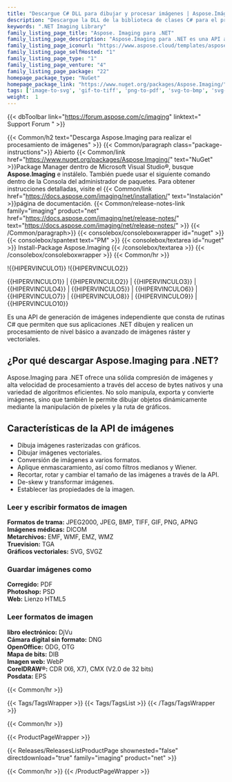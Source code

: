 ```yaml
---
title: "Descargue C# DLL para dibujar y procesar imágenes | Aspose.Imágenes"
description: "Descargue la DLL de la biblioteca de clases C# para el procesamiento de imágenes ráster y vectoriales. Trabaje con CorelDRAW®, Photoshop®, Truevision, eBook, Medical, formato de imagen Raw a través de .NET API."
keywords: ".NET Imaging Library"
family_listing_page_title: "Aspose. Imaging para .NET"
family_listing_page_description: "Aspose.Imaging para .NET es una API avanzada de procesamiento de imágenes que permite a los desarrolladores crear, editar, dibujar o convertir imágenes en sus aplicaciones .NET. Funciona independientemente de otras aplicaciones y permite guardar en el formato nativo de Adobe PhotoShop® sin tener la aplicación PhotoShop o cualquier otro editor de imágenes instalado en la máquina."
family_listing_page_iconurl: "https://www.aspose.cloud/templates/aspose/App_Themes/V3/images/imaging/272x272/aspose_imaging-for-net-min.png"
family_listing_page_selfHosted: "1"
family_listing_page_type: "1"
family_listing_page_venture: "4"
family_listing_page_package: "22"
homepage_package_type: "NuGet"
homepage_package_link: "https://www.nuget.org/packages/Aspose.Imaging/"
tags: ['image-to-svg', 'gif-to-tiff', 'png-to-pdf', 'svg-to-bmp', 'svg-to-png', 'cdr-to-jpg', 'cdr-to-pdf', 'cdr-to-png', 'cdr-to-psd', 'cmx-to-jpg', 'cmx-to-pdf', 'cmx-to-tiff', 'dicom-to-png', 'bmp-to-pdf']
weight:  1
---
```


{{< dbToolbar link="https://forum.aspose.com/c/imaging" linktext=" Support Forum " >}}

{{< Common/h2 text="Descarga Aspose.Imaging para realizar el procesamiento de imágenes"  >}}
{{< Common/paragraph class="package-instructions">}}
Abierto
{{< Common/link href="https://www.nuget.org/packages/Aspose.Imaging/" text="NuGet"  >}}Package Manager dentro de Microsoft Visual Studio®, busque <b>Aspose.Imaging</b> e instálelo. También puede usar el siguiente comando dentro de la Consola del administrador de paquetes. Para obtener instrucciones detalladas, visite el
{{< Common/link href="https://docs.aspose.com/imaging/net/installation/" text="Instalación"  >}}página de documentación.
{{< Common/release-notes-link family="imaging" product="net" href="https://docs.aspose.com/imaging/net/release-notes/" text="https://docs.aspose.com/imaging/net/release-notes/"  >}}
{{< /Common/paragraph>}}
{{< consolebox/consoleboxwrapper id="nuget" >}}
       {{< consolebox/spantext text="PM" >}}
       {{< consolebox/textarea id="nuget" >}} Install-Package Aspose.Imaging {{< /consolebox/textarea >}}
{{< /consolebox/consoleboxwrapper >}}
{{< Common/hr >}}

!{{HIPERVINCULO1}} !{{HIPERVINCULO2}}

{{HIPERVINCULO1}} | {{HIPERVINCULO2}} | {{HIPERVINCULO3}} | {{HIPERVINCULO4}} | {{HIPERVINCULO5}} | {{HIPERVINCULO6}} | {{HIPERVINCULO7}} | {{HIPERVINCULO8}} | {{HIPERVINCULO9}} | {{HIPERVINCULO10}}

Es una API de generación de imágenes independiente que consta de rutinas C# que permiten que sus aplicaciones .NET dibujen y realicen un procesamiento de nivel básico a avanzado de imágenes ráster y vectoriales.

## ¿Por qué descargar Aspose.Imaging para .NET?

Aspose.Imaging para .NET ofrece una sólida compresión de imágenes y alta velocidad de procesamiento a través del acceso de bytes nativos y una variedad de algoritmos eficientes. No solo manipula, exporta y convierte imágenes, sino que también le permite dibujar objetos dinámicamente mediante la manipulación de píxeles y la ruta de gráficos.

## Características de la API de imágenes

- Dibuja imágenes rasterizadas con gráficos.
- Dibujar imágenes vectoriales.
- Conversión de imágenes a varios formatos.
- Aplique enmascaramiento, así como filtros medianos y Wiener.
- Recortar, rotar y cambiar el tamaño de las imágenes a través de la API.
- De-skew y transformar imágenes.
- Establecer las propiedades de la imagen.

### Leer y escribir formatos de imagen

**Formatos de trama:** JPEG2000, JPEG, BMP, TIFF, GIF, PNG, APNG\
**Imágenes médicas:** DICOM\
**Metarchivos:** EMF, WMF, EMZ, WMZ\
**Truevision:** TGA\
**Gráficos vectoriales:** SVG, SVGZ

### Guardar imágenes como

**Corregido:** PDF\
**Photoshop:** PSD\
**Web:** Lienzo HTML5

### Leer formatos de imagen

**libro electrónico:** DjVu\
**Cámara digital sin formato:** DNG\
**OpenOffice:** ODG, OTG\
**Mapa de bits:** DIB\
**Imagen web:** WebP\
**CorelDRAW®:** CDR (X6, X7), CMX (V2.0 de 32 bits)\
**Posdata:** EPS

{{< Common/hr >}}

{{< Tags/TagsWrapper >}}
 {{< Tags/TagsList >}}
{{< /Tags/TagsWrapper >}}

{{< Common/hr >}}

{{< ProductPageWrapper >}}
<!-- ReleasesListProductPage-->
   {{< Releases/ReleasesListProductPage shownested="false"  directdownload="true" family="imaging" product="net" >}}
<!-- /ReleasesListProductPage-->
{{< Common/hr >}}
{{< /ProductPageWrapper >}}

